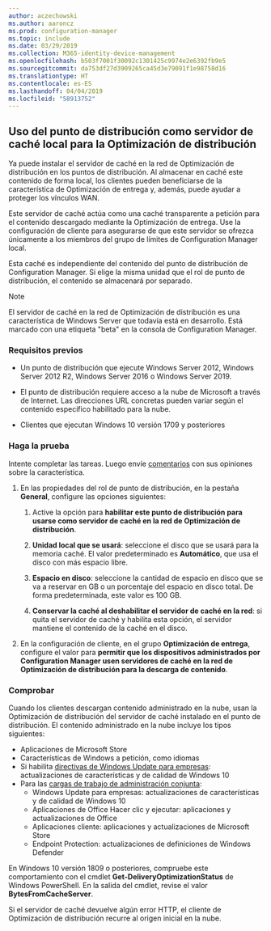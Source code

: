 ```yaml
---
author: aczechowski
ms.author: aaroncz
ms.prod: configuration-manager
ms.topic: include
ms.date: 03/29/2019
ms.collection: M365-identity-device-management
ms.openlocfilehash: b503f7001f30092c1301425c9974e2e6392fb9e5
ms.sourcegitcommit: da753df27d3909265ca45d3e79091f1e98758d16
ms.translationtype: HT
ms.contentlocale: es-ES
ms.lasthandoff: 04/04/2019
ms.locfileid: "58913752"
---
```

## <a name="bkmk_doinc"></a> Uso del punto de distribución como servidor de caché local para la Optimización de distribución
<!--3555764-->

Ya puede instalar el servidor de caché en la red de Optimización de distribución en los puntos de distribución. Al almacenar en caché este contenido de forma local, los clientes pueden beneficiarse de la característica de Optimización de entrega y, además, puede ayudar a proteger los vínculos WAN. 

Este servidor de caché actúa como una caché transparente a petición para el contenido descargado mediante la Optimización de entrega. Use la configuración de cliente para asegurarse de que este servidor se ofrezca únicamente a los miembros del grupo de límites de Configuration Manager local. 

Esta caché es independiente del contenido del punto de distribución de Configuration Manager. Si elige la misma unidad que el rol de punto de distribución, el contenido se almacenará por separado. 

> [!Note]  
> El servidor de caché en la red de Optimización de distribución es una característica de Windows Server que todavía está en desarrollo. Está marcado con una etiqueta "beta" en la consola de Configuration Manager.  


### <a name="prerequisites"></a>Requisitos previos

- Un punto de distribución que ejecute Windows Server 2012, Windows Server 2012 R2, Windows Server 2016 o Windows Server 2019.

- El punto de distribución requiere acceso a la nube de Microsoft a través de Internet. Las direcciones URL concretas pueden variar según el contenido específico habilitado para la nube. 

- Clientes que ejecutan Windows 10 versión 1709 y posteriores


### <a name="try-it-out"></a>Haga la prueba

Intente completar las tareas. Luego envíe [comentarios](/sccm/core/understand/find-help#product-feedback) con sus opiniones sobre la característica.

1. En las propiedades del rol de punto de distribución, en la pestaña **General**, configure las opciones siguientes:  

    1. Active la opción para **habilitar este punto de distribución para usarse como servidor de caché en la red de Optimización de distribución**.  

    2. **Unidad local que se usará**: seleccione el disco que se usará para la memoria caché. El valor predeterminado es **Automático**, que usa el disco con más espacio libre.  

    3. **Espacio en disco**: seleccione la cantidad de espacio en disco que se va a reservar en GB o un porcentaje del espacio en disco total. De forma predeterminada, este valor es 100 GB.

    4. **Conservar la caché al deshabilitar el servidor de caché en la red**: si quita el servidor de caché y habilita esta opción, el servidor mantiene el contenido de la caché en el disco.  

2. En la configuración de cliente, en el grupo **Optimización de entrega**, configure el valor para **permitir que los dispositivos administrados por Configuration Manager usen servidores de caché en la red de Optimización de distribución para la descarga de contenido**.  


### <a name="verify"></a>Comprobar

Cuando los clientes descargan contenido administrado en la nube, usan la Optimización de distribución del servidor de caché instalado en el punto de distribución. El contenido administrado en la nube incluye los tipos siguientes:
- Aplicaciones de Microsoft Store
- Características de Windows a petición, como idiomas
- Si habilita [directivas de Windows Update para empresas](/sccm/sum/deploy-use/integrate-windows-update-for-business-windows-10): actualizaciones de características y de calidad de Windows 10
- Para las [cargas de trabajo de administración conjunta](/sccm/comanage/workloads):
    - Windows Update para empresas: actualizaciones de características y de calidad de Windows 10
    - Aplicaciones de Office Hacer clic y ejecutar: aplicaciones y actualizaciones de Office
    - Aplicaciones cliente: aplicaciones y actualizaciones de Microsoft Store
    - Endpoint Protection: actualizaciones de definiciones de Windows Defender

En Windows 10 versión 1809 o posteriores, compruebe este comportamiento con el cmdlet **Get-DeliveryOptimizationStatus** de Windows PowerShell. En la salida del cmdlet, revise el valor **BytesFromCacheServer**. 

Si el servidor de caché devuelve algún error HTTP, el cliente de Optimización de distribución recurre al origen inicial en la nube.

